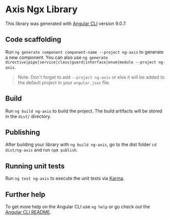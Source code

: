 # Axis Ngx Library

This library was generated with [Angular CLI](https://github.com/angular/angular-cli) version 9.0.7.

## Code scaffolding

Run `ng generate component component-name --project ng-axis` to generate a new component. You can also use `ng generate directive|pipe|service|class|guard|interface|enum|module --project ng-axis`.
> Note: Don't forget to add `--project ng-axis` or else it will be added to the default project in your `angular.json` file. 

## Build

Run `ng build ng-axis` to build the project. The build artifacts will be stored in the `dist/` directory.

## Publishing

After building your library with `ng build ng-axis`, go to the dist folder `cd dist/ng-axis` and run `npm publish`.

## Running unit tests

Run `ng test ng-axis` to execute the unit tests via [Karma](https://karma-runner.github.io).

## Further help

To get more help on the Angular CLI use `ng help` or go check out the [Angular CLI README](https://github.com/angular/angular-cli/blob/master/README.md).
